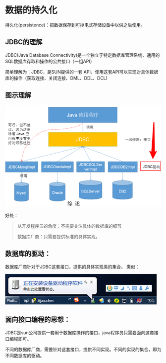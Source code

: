 # 数据的持久化

持久化(persistence)：把数据保存到可掉电式存储设备中以供之后使用。



## JDBC的理解

JDBC(Java Database Connectivity)是一个独立于特定数据库管理系统、通用的SQL数据库存取和操作的公共接口（一组API）

简单理解为：JDBC，是SUN提供的一套 API，使用这套API可以实现对具体数据库的操作（获取连接、关闭连接、DML、DDL、DCL)



## 图示理解

![  ](_images/1599122035206-8c5ebefa-9008-43fa-8eee-cc3fbdcabc5d.png)

好处：

>   从开发程序员的角度：不需要关注具体的数据库的细节
>
>   数据库厂商：只需要提供标准的具体实现。



## 数据库的驱动：

数据库厂商针对于JDBC这套接口，提供的具体实现类的集合。
类似：

![image.png](_images/1599122047120-1dbef4f9-3753-467a-a1ad-ebe587f97e93.png)



## 面向接口编程的思想：

JDBC是sun公司提供一套用于数据库操作的接口，java程序员只需要面向这套接口编程即可。

不同的数据库厂商，需要针对这套接口，提供不同实现。不同的实现的集合，即为不同数据库的驱动。